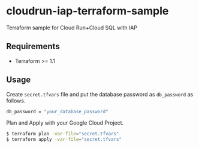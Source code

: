 # cloudrun-iap-terraform-sample

Terraform sample for Cloud Run+Cloud SQL with IAP

## Requirements

* Terraform >= 1.1

## Usage

Create `secret.tfvars` file and put the database password as `db_password` as follows.

```sh
db_password = "your_database_password"
```

Plan and Apply with your Google Cloud Project.

```sh
$ terraform plan -var-file="secret.tfvars"
$ terraform apply -var-file="secret.tfvars"
```
